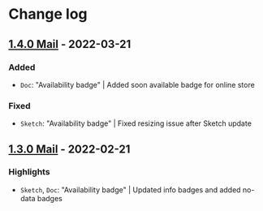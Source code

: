 # Change log

## [1.4.0 Mail](https://github.com/cake-hub/lidl-mail-sketch/tree/v1.4.0) - 2022-03-21

### Added

* `Doc`: "Availability badge" | Added soon available badge for online store

### Fixed

* `Sketch`: "Availability badge" | Fixed resizing issue after Sketch update


## [1.3.0 Mail](https://github.com/cake-hub/lidl-mail-sketch/tree/v1.3.0) - 2022-02-21

### Highlights

* `Sketch`, `Doc`: "Availability badge" | Updated info badges and added no-data badges

